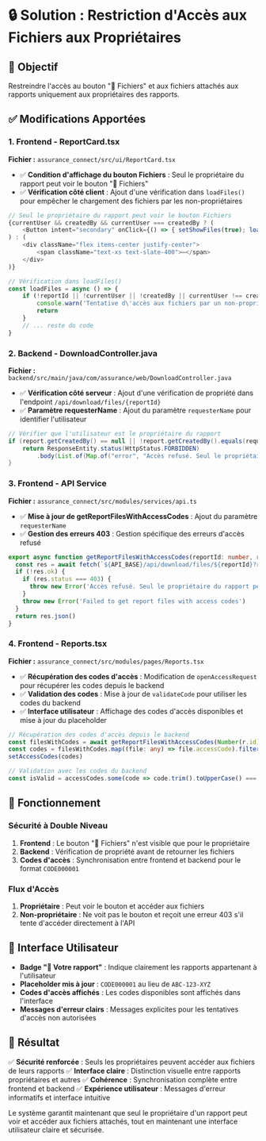# 🔒 Solution : Restriction d'Accès aux Fichiers aux Propriétaires

## 🎯 Objectif
Restreindre l'accès au bouton "📎 Fichiers" et aux fichiers attachés aux rapports uniquement aux propriétaires des rapports.

## ✅ Modifications Apportées

### 1. **Frontend - ReportCard.tsx**

**Fichier :** `assurance_connect/src/ui/ReportCard.tsx`

- ✅ **Condition d'affichage du bouton Fichiers** : Seul le propriétaire du rapport peut voir le bouton "📎 Fichiers"
- ✅ **Vérification côté client** : Ajout d'une vérification dans `loadFiles()` pour empêcher le chargement des fichiers par les non-propriétaires

```typescript
// Seul le propriétaire du rapport peut voir le bouton Fichiers
{currentUser && createdBy && currentUser === createdBy ? (
    <Button intent="secondary" onClick={() => { setShowFiles(true); loadFiles(); }}>📎 Fichiers</Button>
) : (
    <div className="flex items-center justify-center">
        <span className="text-xs text-slate-400">—</span>
    </div>
)}

// Vérification dans loadFiles()
const loadFiles = async () => {
    if (!reportId || !currentUser || !createdBy || currentUser !== createdBy) {
        console.warn('Tentative d\'accès aux fichiers par un non-propriétaire')
        return
    }
    // ... reste du code
}
```

### 2. **Backend - DownloadController.java**

**Fichier :** `backend/src/main/java/com/assurance/web/DownloadController.java`

- ✅ **Vérification côté serveur** : Ajout d'une vérification de propriété dans l'endpoint `/api/download/files/{reportId}`
- ✅ **Paramètre requesterName** : Ajout du paramètre `requesterName` pour identifier l'utilisateur

```java
// Vérifier que l'utilisateur est le propriétaire du rapport
if (report.getCreatedBy() == null || !report.getCreatedBy().equals(requesterName)) {
    return ResponseEntity.status(HttpStatus.FORBIDDEN)
        .body(List.of(Map.of("error", "Accès refusé. Seul le propriétaire du rapport peut voir les fichiers.")));
}
```

### 3. **Frontend - API Service**

**Fichier :** `assurance_connect/src/modules/services/api.ts`

- ✅ **Mise à jour de getReportFilesWithAccessCodes** : Ajout du paramètre `requesterName`
- ✅ **Gestion des erreurs 403** : Gestion spécifique des erreurs d'accès refusé

```typescript
export async function getReportFilesWithAccessCodes(reportId: number, requesterName: string): Promise<any[]> {
  const res = await fetch(`${API_BASE}/api/download/files/${reportId}?requesterName=${encodeURIComponent(requesterName)}`)
  if (!res.ok) {
    if (res.status === 403) {
      throw new Error('Accès refusé. Seul le propriétaire du rapport peut voir les fichiers.')
    }
    throw new Error('Failed to get report files with access codes')
  }
  return res.json()
}
```

### 4. **Frontend - Reports.tsx**

**Fichier :** `assurance_connect/src/modules/pages/Reports.tsx`

- ✅ **Récupération des codes d'accès** : Modification de `openAccessRequest` pour récupérer les codes depuis le backend
- ✅ **Validation des codes** : Mise à jour de `validateCode` pour utiliser les codes du backend
- ✅ **Interface utilisateur** : Affichage des codes d'accès disponibles et mise à jour du placeholder

```typescript
// Récupération des codes d'accès depuis le backend
const filesWithCodes = await getReportFilesWithAccessCodes(Number(r.id), user.name)
const codes = filesWithCodes.map((file: any) => file.accessCode).filter(Boolean)
setAccessCodes(codes)

// Validation avec les codes du backend
const isValid = accessCodes.some(code => code.trim().toUpperCase() === cleanEnteredCode)
```

## 🔧 Fonctionnement

### Sécurité à Double Niveau

1. **Frontend** : Le bouton "📎 Fichiers" n'est visible que pour le propriétaire
2. **Backend** : Vérification de propriété avant de retourner les fichiers
3. **Codes d'accès** : Synchronisation entre frontend et backend pour le format `CODE000001`

### Flux d'Accès

1. **Propriétaire** : Peut voir le bouton et accéder aux fichiers
2. **Non-propriétaire** : Ne voit pas le bouton et reçoit une erreur 403 s'il tente d'accéder directement à l'API

## 🎨 Interface Utilisateur

- **Badge "👤 Votre rapport"** : Indique clairement les rapports appartenant à l'utilisateur
- **Placeholder mis à jour** : `CODE000001` au lieu de `ABC-123-XYZ`
- **Codes d'accès affichés** : Les codes disponibles sont affichés dans l'interface
- **Messages d'erreur clairs** : Messages explicites pour les tentatives d'accès non autorisées

## 🚀 Résultat

✅ **Sécurité renforcée** : Seuls les propriétaires peuvent accéder aux fichiers de leurs rapports
✅ **Interface claire** : Distinction visuelle entre rapports propriétaires et autres
✅ **Cohérence** : Synchronisation complète entre frontend et backend
✅ **Expérience utilisateur** : Messages d'erreur informatifs et interface intuitive

Le système garantit maintenant que seul le propriétaire d'un rapport peut voir et accéder aux fichiers attachés, tout en maintenant une interface utilisateur claire et sécurisée.
